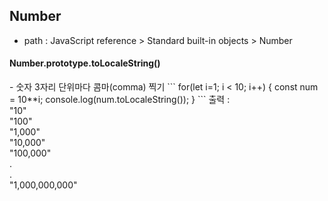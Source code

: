 Number
-
- path : JavaScript reference > Standard built-in objects > Number

<h4>Number.prototype.toLocaleString()</h4>
- 숫자 3자리 단위마다 콤마(comma) 찍기
```
for(let i=1; i < 10; i++) {
    const num = 10**i;
    console.log(num.toLocaleString());
}
```
출력 : <br />
"10" <br />
"100" <br />
"1,000" <br />
"10,000" <br />
"100,000" <br />
. <br />
. <br />
"1,000,000,000" 
